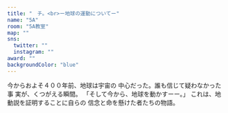 ```yaml
---
title: "　チ。<br>ー地球の運動についてー"
name: "5A"
room: "5A教室"
map: ""
sns:
  twitter: ""
  instagram: ""
award: ""
backgroundColor: "blue"
---
```


今からおよそ４００年前、地球は宇宙の
中心だった。誰も信じて疑わなかった事
実が、くつがえる瞬間。
「そして今から、地球を動かすーー。」
これは、地動説を証明することに自らの
信念と命を懸けた者たちの物語。
